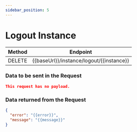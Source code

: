 ```yaml
---
sidebar_position: 5
---
```


# Logout Instance

| Method | Endpoint                                 |
| ------ | ---------------------------------------- |
| DELETE | {{baseUrl}}/instance/logout/{{instance}} |

### Data to be sent in the Request

```json title=Payload
This request has no payload.
```

### Data returned from the Request

```json title=Result
{
  "error": "{{error}}",
  "message": "{{message}}"
}
```
